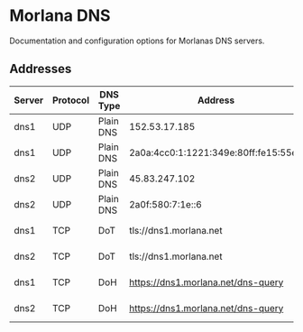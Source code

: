 # Morlana DNS
Documentation and configuration options for Morlanas DNS servers.

## Addresses

|Server|Protocol|DNS Type|Address|IP Version|Port|
|------|--------|--------|-------|----------|----|
|dns1|UDP|Plain DNS|152.53.17.185|IPv4|53|
|dns1|UDP|Plain DNS|2a0a:4cc0:1:1221:349e:80ff:fe15:55e8|IPv6|53|
|dns2|UDP|Plain DNS|45.83.247.102|IPv4|53|
|dns2|UDP|Plain DNS|2a0f:580:7:1e::6|IPv6|53|
|dns1|TCP|DoT|tls://dns1.morlana.net|IPv4 + IPv6|853|
|dns2|TCP|DoT|tls://dns1.morlana.net|IPv4 + IPv6|853|
|dns1|TCP|DoH|https://dns1.morlana.net/dns-query|IPv4 + IPv6|443|
|dns2|TCP|DoH|https://dns1.morlana.net/dns-query|IPv4 + IPv6|443|
